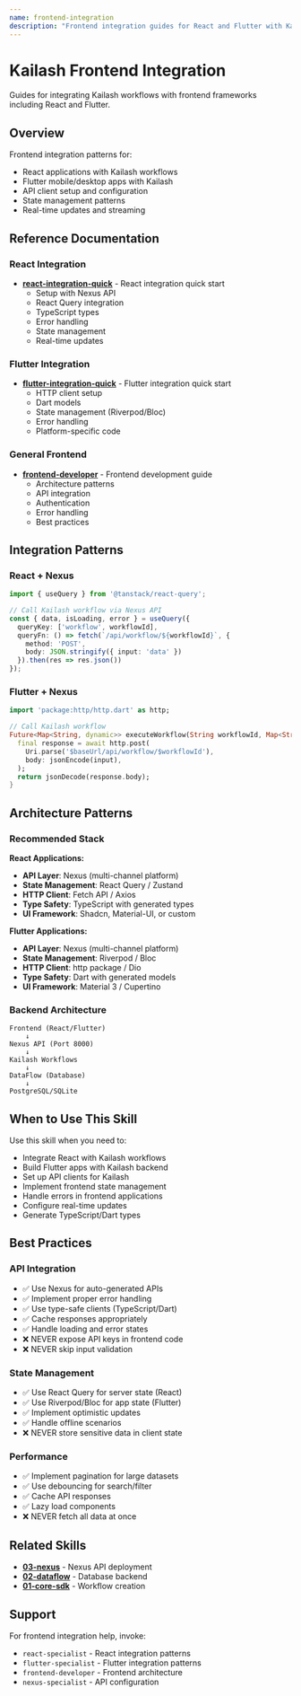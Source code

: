 ```yaml
---
name: frontend-integration
description: "Frontend integration guides for React and Flutter with Kailash SDK workflows, including setup, API integration, state management, and best practices. Use when asking about 'frontend integration', 'React integration', 'Flutter integration', 'frontend developer', 'UI integration', 'React with Kailash', 'Flutter with Kailash', 'frontend workflow', 'API client', 'React query', or 'Flutter state management'."
---
```


# Kailash Frontend Integration

Guides for integrating Kailash workflows with frontend frameworks including React and Flutter.

## Overview

Frontend integration patterns for:
- React applications with Kailash workflows
- Flutter mobile/desktop apps with Kailash
- API client setup and configuration
- State management patterns
- Real-time updates and streaming

## Reference Documentation

### React Integration
- **[react-integration-quick](react-integration-quick.md)** - React integration quick start
  - Setup with Nexus API
  - React Query integration
  - TypeScript types
  - Error handling
  - State management
  - Real-time updates

### Flutter Integration
- **[flutter-integration-quick](flutter-integration-quick.md)** - Flutter integration quick start
  - HTTP client setup
  - Dart models
  - State management (Riverpod/Bloc)
  - Error handling
  - Platform-specific code

### General Frontend
- **[frontend-developer](frontend-developer.md)** - Frontend development guide
  - Architecture patterns
  - API integration
  - Authentication
  - Error handling
  - Best practices

## Integration Patterns

### React + Nexus
```typescript
import { useQuery } from '@tanstack/react-query';

// Call Kailash workflow via Nexus API
const { data, isLoading, error } = useQuery({
  queryKey: ['workflow', workflowId],
  queryFn: () => fetch(`/api/workflow/${workflowId}`, {
    method: 'POST',
    body: JSON.stringify({ input: 'data' })
  }).then(res => res.json())
});
```

### Flutter + Nexus
```dart
import 'package:http/http.dart' as http;

// Call Kailash workflow
Future<Map<String, dynamic>> executeWorkflow(String workflowId, Map<String, dynamic> input) async {
  final response = await http.post(
    Uri.parse('$baseUrl/api/workflow/$workflowId'),
    body: jsonEncode(input),
  );
  return jsonDecode(response.body);
}
```

## Architecture Patterns

### Recommended Stack

**React Applications:**
- **API Layer**: Nexus (multi-channel platform)
- **State Management**: React Query / Zustand
- **HTTP Client**: Fetch API / Axios
- **Type Safety**: TypeScript with generated types
- **UI Framework**: Shadcn, Material-UI, or custom

**Flutter Applications:**
- **API Layer**: Nexus (multi-channel platform)
- **State Management**: Riverpod / Bloc
- **HTTP Client**: http package / Dio
- **Type Safety**: Dart with generated models
- **UI Framework**: Material 3 / Cupertino

### Backend Architecture

```
Frontend (React/Flutter)
    ↓
Nexus API (Port 8000)
    ↓
Kailash Workflows
    ↓
DataFlow (Database)
    ↓
PostgreSQL/SQLite
```

## When to Use This Skill

Use this skill when you need to:
- Integrate React with Kailash workflows
- Build Flutter apps with Kailash backend
- Set up API clients for Kailash
- Implement frontend state management
- Handle errors in frontend applications
- Configure real-time updates
- Generate TypeScript/Dart types

## Best Practices

### API Integration
- ✅ Use Nexus for auto-generated APIs
- ✅ Implement proper error handling
- ✅ Use type-safe clients (TypeScript/Dart)
- ✅ Cache responses appropriately
- ✅ Handle loading and error states
- ❌ NEVER expose API keys in frontend code
- ❌ NEVER skip input validation

### State Management
- ✅ Use React Query for server state (React)
- ✅ Use Riverpod/Bloc for app state (Flutter)
- ✅ Implement optimistic updates
- ✅ Handle offline scenarios
- ❌ NEVER store sensitive data in client state

### Performance
- ✅ Implement pagination for large datasets
- ✅ Use debouncing for search/filter
- ✅ Cache API responses
- ✅ Lazy load components
- ❌ NEVER fetch all data at once

## Related Skills

- **[03-nexus](../../03-nexus/SKILL.md)** - Nexus API deployment
- **[02-dataflow](../../02-dataflow/SKILL.md)** - Database backend
- **[01-core-sdk](../../01-core-sdk/SKILL.md)** - Workflow creation

## Support

For frontend integration help, invoke:
- `react-specialist` - React integration patterns
- `flutter-specialist` - Flutter integration patterns
- `frontend-developer` - Frontend architecture
- `nexus-specialist` - API configuration
